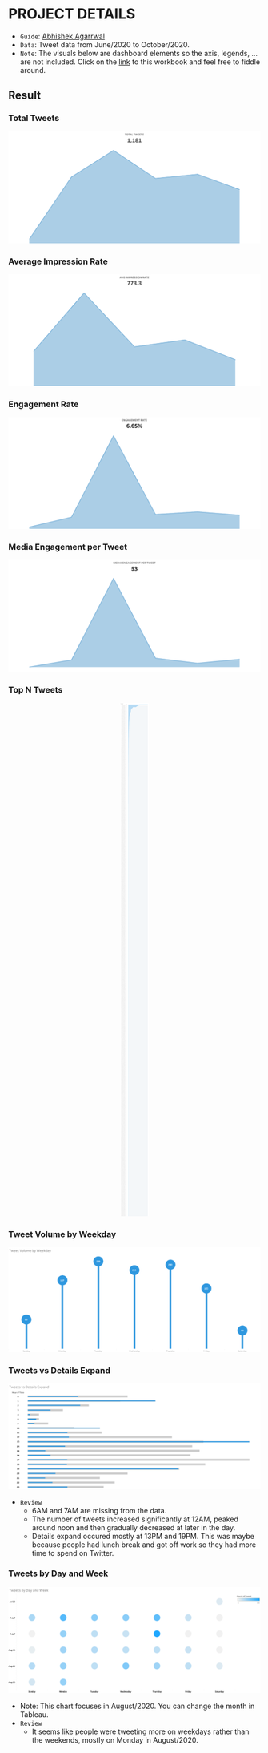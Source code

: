 # PROJECT DETAILS

* `Guide`: [Abhishek Agarrwal](https://www.youtube.com/@AbhishekAgarrwal)
* `Data`: Tweet data from June/2020 to October/2020.
* `Note`: The visuals below are dashboard elements so the axis, legends, ... are not included. Click on the [link](https://public.tableau.com/views/SocialMedia_16763460147010/TopNTweets?:language=en-US&:display_count=n&:origin=viz_share_link) to this workbook and feel free to fiddle around.

## Result
### Total Tweets
<p align="center">
   <img src="Image/TOTAL TWEETS.png"></img>
</p>

### Average Impression Rate
<p align="center">
   <img src="Image/AVG IMPRESSION RATE.png"></img>
</p>

### Engagement Rate
<p align="center">
   <img src="Image/ENGAGEMENT RATE.png"></img>
</p>

### Media Engagement per Tweet
<p align="center">
   <img src="Image/MEDIA ENGAGEMENT PER TWEET.png"></img>
</p>

### Top N Tweets
<p align="center">
   <img src="Image/Top N Tweets.png"></img>
</p>

### Tweet Volume by Weekday
<p align="center">
   <img src="Image/Tweet Volume by Weekday.png"></img>
</p>

### Tweets vs Details Expand
<p align="center">
   <img src="Image/Tweets vs Details Expand.png"></img>
</p>

* `Review`
  - 6AM and 7AM are missing from the data.
  - The number of tweets increased significantly at 12AM, peaked around noon and then gradually decreased at later in the day.
  - Details expand occured mostly at 13PM and 19PM. This was maybe because people had lunch break and got off work so they had more time to spend on Twitter.

### Tweets by Day and Week
<p align="center">
   <img src="Image/Tweets by Day and Week.png"></img>
</p>

* Note: This chart focuses in August/2020. You can change the month in Tableau.
* `Review`
  - It seems like people were tweeting more on weekdays rather than the weekends, mostly on Monday in August/2020.
    
